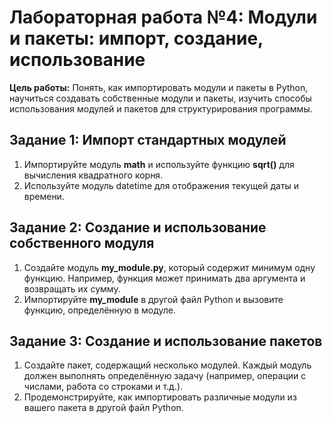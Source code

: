 # Лабораторная работа №4:  Модули и пакеты: импорт, создание, использование 

**Цель работы:** Понять, как импортировать модули и пакеты в Python, научиться создавать собственные модули и пакеты, изучить способы использования модулей и пакетов для структурирования программы.

## Задание 1: Импорт стандартных модулей

1.	Импортируйте модуль **math** и используйте функцию **sqrt()** для вычисления квадратного корня.
2.	Используйте модуль datetime для отображения текущей даты и времени.

## Задание 2: Создание и использование собственного модуля

1.	Создайте модуль **my_module.py**, который содержит минимум одну функцию. Например, функция может принимать два аргумента и возвращать их сумму.
2.	Импортируйте **my_module** в другой файл Python и вызовите функцию, определённую в модуле.

## Задание 3: Создание и использование пакетов

1.	Создайте пакет, содержащий несколько модулей. Каждый модуль должен выполнять определённую задачу (например, операции с числами, работа со строками и т.д.).
2.	Продемонстрируйте, как импортировать различные модули из вашего пакета в другой файл Python.
